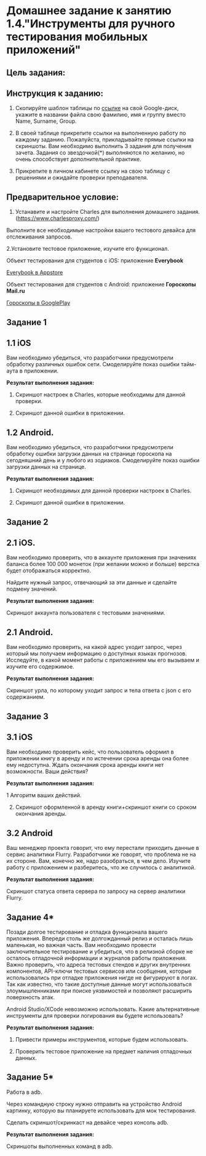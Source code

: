 
# Домашнее задание к занятию 1.4."Инструменты для ручного тестирования мобильных приложений"

## Цель задания:


## Инструкция к заданию:

1. Скопируйте шаблон таблицы по [ссылке](https://docs.google.com/spreadsheets/d/1pFHiF_d3dchSexI22Yq5gqAN8OWMR2ksb3jCp8RIGUc/edit?usp=sharing) на свой Google-диск, укажите в названии файла свою фамилию, имя и группу вместо Name, Surname, Group.

2. В своей таблице прикрепите ссылки на выполненную работу по каждому заданию. 
   Пожалуйста, прикладывайте прямые ссылки на скриншоты.
   Вам необходимо выполнить 3 задания для получения зачета. Задания со звездочкой(*) выполняются по желанию, но очень способствует дополнительной практике.
   
3. Прикрепите в личном кабинете ссылку на свою таблицу с решениями и ожидайте проверки преподавателя.

## Предварительное условие:

1. Устанавите и настройте Charles для выполнения домашнего задания.
(https://www.charlesproxy.com/) 

Выполните все необходимые настройки вашего тестового девайса для отслеживания запросов.

2.Установите тестовое приложение, изучите его функционал.

Объект тестирования для студентов с iOS: приложение **Everybook**

[Everybook в Appstore](https://apps.apple.com/ru/app/everybook-%D0%BA%D0%BD%D0%B8%D0%B3%D0%B8-%D0%BD%D0%B0%D0%BF%D1%80%D0%BE%D0%BA%D0%B0%D1%82/id1453855130)

Объект тестирования для студентов с Android: приложение **Гороскопы Mail.ru**

[Гороскопы в GooglePlay](https://play.google.com/store/apps/details?id=ru.mail.horo.android&hl=ru&gl=AR)


## Задание 1 

## 1.1 iOS

Вам необходимо убедиться, что разработчики предусмотрели обработку различных ошибок сети.
Смоделируйте показ ошибки тайм-аута в приложении.

**Результат выполнения задания:**

1. Скриншот настроек в Charles, которые необходимы для данной проверки.

2. Скриншот данной ошибки в приложении.

## 1.2 Android.
Вам необходимо убедиться, что разработчики предусмотрели обработку ошибки загрузки данных на странице гороскопа на сегодняшний день и у любого из зодиаков.
Смоделируйте показ ошибки загрузки данных на странице.

**Результат выполнения задания:**

1. Скриншот необходимых для данной проверки настроек в Charles.

2. Скриншот данной ошибки в приложении.

## Задание 2

## 2.1 iOS.
Вам необходимо проверить, что в аккаунте приложения при значениях баланса более 100 000 монеток (при желании можно и больше) верстка будет отображаться корректно.

Найдите нужный запрос, отвечающий за эти данные и сделайте подмену значений.

**Результат выполнения задания:**

Скриншот аккаунта пользователя с тестовыми значениями.

## 2.1 Android.

Вам необходимо проверить, на какой адрес уходит запрос, через который мы получаем информацию о доступных языках прогнозов. Исследуйте, в какой момент работы с приложением мы его вызываем и изучите его содержимое.

**Результат выполнения задания:**

Скриншот урла, по которому уходит запрос и тела ответа c json с его содержанием.

## Задание 3

## 3.1 iOS
Вам необходимо  проверить кейс, что пользователь  оформил в приложении книгу в аренду и по истечении срока аренды она более ему недоступна.
Ждать окончания срока аренды книги нет возможности. Ваши действия?

 
**Результат выполнения задания:**

1 Алгоритм ваших действий.

2. Скриншот оформленной в аренду книги+скриншот книги со сроком окончания аренды.

## З.2 Android

Ваш менеджер проекта говорит, что ему перестали приходить данные в сервис аналитики Flurry. Разработчики же говорят, что проблема не на их стороне. Вам, конечно же, надо разобраться, в чем дело. Изучите работу с приложением и разберитесь, что же случилось с аналитикой. 
 
**Результат выполнения задания:**

Скриншот статуса ответа сервера по запросу на сервер аналитики Flurry.


## Задание 4*
Позади долгое тестирование и отладка функционала вашего приложения. Впереди столь  же долгожданный релиз и осталась лишь маленькая, но важная часть.
Вам необходимо  провести заключительное тестирование и убедиться, что в релизной сборке не осталось отладочной информации и журналов работы приложения.
Важно проверить, что адреса тестовых стендов и других внутренних компонентов, API-ключи тестовых сервисов  или сообщения, которые использовались при отладке приложения нигде не фигурируют в логах. Так как известно, что такие доступные  данные могут использоваться злоумышленниками при поиске уязвимостей и позволяют расширить поверхность атак.

Android Studio/XCode невозможно использовать.
Какие альтернативные инструменты для проверки логирования вы будете использовать?


**Результат выполнения задания:**

1. Привести примеры инструментов, которые будем использовать.

2. Проверить тестовое приложение на предмет наличия отладочных данных.

 
## Задание 5* 
Работа в adb.
 
Через командную строку нужно отправить на устройство Android картинку, которую вы планируете использовать для мок тестирования.

Сделать скриншот/скринкаст на девайсе через консоль adb.

**Результат выполнения задания:**

Скриншоты выполненных  команд в adb.

